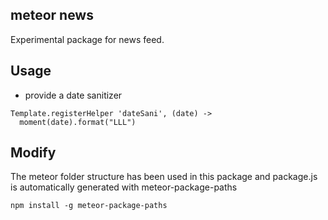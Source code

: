 meteor news
------------------
Experimental package for news feed.


Usage
-----
- provide a date sanitizer
```
Template.registerHelper 'dateSani', (date) ->
  moment(date).format("LLL")
```


Modify
------
The meteor folder structure has been used in this package and package.js is automatically generated with meteor-package-paths
```
npm install -g meteor-package-paths
```
